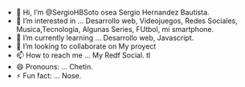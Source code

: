 - 👋 Hi, I’m @SergioHBSoto osea Sergio Hernandez Bautista.
- 👀 I’m interested in ... Desarrollo web, Videojuegos, Redes Sociales, Musica,Tecnologia, Algunas Series, FUtbol, mi smartphone.
- 🌱 I’m currently learning ... Desarrollo web, Javascript.
- 💞️ I’m looking to collaborate on My proyect
- 📫 How to reach me ... My Redf Social. tl
- 😄 Pronouns: ... Chetin.
- ⚡ Fun fact: ... Nose.

<!---
SergioHBSoto/SergioHBSoto is a ✨ special ✨ repository because its `README.md` (this file) appears on your GitHub profile.
You can click the Preview link to take a look at your changes.
--->
